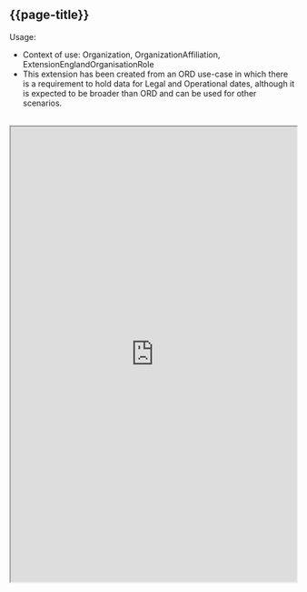 ## {{page-title}}

Usage:
- Context of use: Organization, OrganizationAffiliation, ExtensionEnglandOrganisationRole
- This extension has been created from an ORD use-case in which there is a requirement to hold data for Legal and Operational dates, although it is expected to be broader than ORD and can be used for other scenarios.
<br>


<iframe src="https://simplifier.net/guide/nhs-england-implementation-guide-stu1/Home/Profiles-and-Extensions/All-Extensions/Extension-England-TypedPeriod?version=1.1.0" height="800px" width="100%"></iframe>